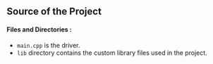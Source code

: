 ## Source of the Project

#### Files and Directories : 
+ `main.cpp` is the driver.
+ `lib` directory contains the custom library files used in the project.